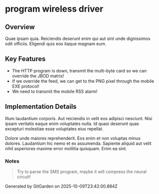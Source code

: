 # program wireless driver

## Overview
Quae ipsam quia. Reiciendis deserunt enim qui aut sint unde dignissimos odit officiis. Eligendi quis eos itaque magnam eum.

## Key Features
- The HTTP program is down, transmit the multi-byte card so we can override the JBOD matrix!
- If we override the feed, we can get to the PNG pixel through the mobile EXE protocol!
- We need to transmit the mobile RSS alarm!

## Implementation Details
Illum laudantium corporis. Aut reiciendis in velit eos adipisci nesciunt. Nisi ipsam veritatis eaque enim voluptates nulla. Id quasi deserunt quas excepturi molestiae esse voluptates eius repellat.
 Dolore unde maiores reprehenderit. Eos enim et non voluptas minus dolores. Laudantium hic nemo et ex assumenda. Sapiente aliquid aut velit nihil asperiores maxime error mollitia quisquam. Enim ea sint.

### Notes
> Try to parse the SMS program, maybe it will compress the neural circuit!

Generated by GitGarden on 2025-10-09T23:42:00.884Z